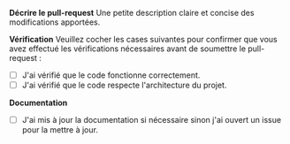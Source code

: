 **Décrire le pull-request**
Une petite description claire et concise des modifications apportées.

**Vérification**
Veuillez cocher les cases suivantes pour confirmer que vous avez effectué les vérifications nécessaires avant de soumettre le pull-request :

- [ ] J'ai vérifié que le code fonctionne correctement.
- [ ] J'ai vérifié que le code respecte l'architecture du projet.

**Documentation**
- [ ] J'ai mis à jour la documentation si nécessaire sinon j'ai ouvert un issue pour la mettre à jour.